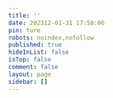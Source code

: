 ```yaml
---
title: ''
date: 202312-01-31 17:58:06
pin: ture
robots: noindex,nofollow
published: true
hideInList: false
isTop: false
comment: false
layout: page
sidebar: []
---
```

<div id="swiper"></div>
